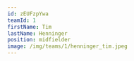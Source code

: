 ```yaml
---
id: zEUFzpYwa
teamId: 1
firstName: Tim
lastName: Henninger
position: midfielder
image: /img/teams/1/henninger_tim.jpeg
---
```

